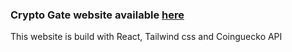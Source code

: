 ### Crypto Gate website available [here](https://crypto-gate.netlify.app/)

This website is build with React, Tailwind css and Coinguecko API 
